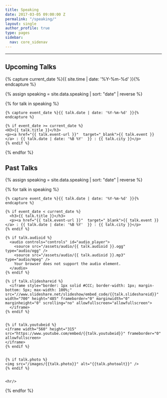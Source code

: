 ```yaml
---
title: Speaking
date: 2017-03-05 09:00:00 Z
permalink: "/speaking/"
layout: single
author_profile: true
type: pages
sidebar:
  nav: core_sidenav
---
```


* * *

## Upcoming Talks
{% capture current_date %}{{ site.time | date: '%Y-%m-%d' }}{% endcapture %}

<!-- future and past dates of course only get calculated at build time, but there would be a post-event update with say the URL/video/deck anyway -->

{% assign speaking = site.data.speaking | sort: "date" | reverse %}
<div class="list-archive">
  {% for talk in speaking %}

    {% capture event_date %}{{ talk.date | date: '%Y-%m-%d' }}{% endcapture %}

    {% if event_date >= current_date %}
    <H3>{{ talk.title }}</h3>
    <p><a href="{{ talk.event-url }}"  target="_blank">{{ talk.event }}</a> : {{ talk.date | date: '%B %Y'  }} : {{ talk.city }}</p>
    {% endif %}

  {% endfor %}
</div>


<h2>Past Talks</h2>
{% assign speaking = site.data.speaking | sort: "date" | reverse %}
<div class="list-archive">
  
  {% for talk in speaking %}

    {% capture event_date %}{{ talk.date | date: '%Y-%m-%d' }}{% endcapture %}

    {% if event_date < current_date %}
      <h3>{{ talk.title }}</h3>
      <p><a href="{{ talk.event-url }}"  target="_blank">{{ talk.event }}</a> : {{ talk.date | date: '%B %Y'  }} : {{ talk.city }}</p>
    {% endif %}

    {% if talk.audioid %}
      <audio controls="controls" id="audio_player">
        <source src="/assets/audio/{{ talk.audioid }}.ogg" type="audio/ogg" />
        <source src="/assets/audio/{{ talk.audioid }}.mp3" type="audio/mpeg" />
        Your browser does not support the audio element.
      </audio>
    {% endif %}

    {% if talk.slideshareid %}
      <iframe style="border: 1px solid #CCC; border-width: 1px; margin-bottom: 5px; max-width: 100%;" src="//www.slideshare.net/slideshow/embed_code/{{talk.slideshareid}}" width="700" height="485" frameborder="0" marginwidth="0" marginheight="0" scrolling="no" allowfullscreen="allowfullscreen">
      </iframe>
    {% endif %}


    {% if talk.youtubeid %}
    <iframe width="560" height="315" src="https://www.youtube.com/embed/{{talk.youtubeid}}" frameborder="0" allowfullscreen>
    </iframe>
    {% endif %}


    {% if talk.photo %}
    <img src="/images/{{talk.photo}}" alt="{{talk.photoalt}}" />
    {% endif %}


    <hr/>
  {% endfor %}
</div>
